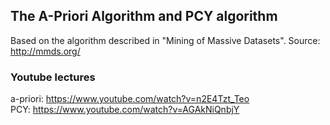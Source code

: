 ## The A-Priori Algorithm and PCY algorithm

Based on the algorithm described in "Mining of Massive Datasets".
Source: http://mmds.org/

### Youtube lectures
a-priori: https://www.youtube.com/watch?v=n2E4Tzt_Teo   
PCY: https://www.youtube.com/watch?v=AGAkNiQnbjY